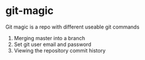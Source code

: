 # git-magic
Git magic is a repo with different useable git commands

1. Merging master into a branch 
2. Set git user email and password
3. Viewing the repository commit history
